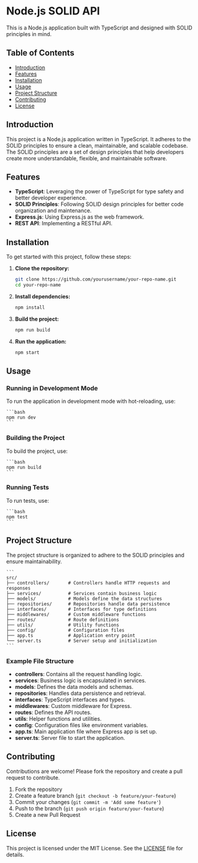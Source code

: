 # Node.js SOLID API

This is a Node.js application built with TypeScript and designed with SOLID principles in mind.

## Table of Contents

- [Introduction](#introduction)
- [Features](#features)
- [Installation](#installation)
- [Usage](#usage)
- [Project Structure](#project-structure)
- [Contributing](#contributing)
- [License](#license)

## Introduction

This project is a Node.js application written in TypeScript. It adheres to the SOLID principles to ensure a clean, maintainable, and scalable codebase. The SOLID principles are a set of design principles that help developers create more understandable, flexible, and maintainable software.

## Features

- **TypeScript**: Leveraging the power of TypeScript for type safety and better developer experience.
- **SOLID Principles**: Following SOLID design principles for better code organization and maintenance.
- **Express.js**: Using Express.js as the web framework.
- **REST API**: Implementing a RESTful API.

## Installation

To get started with this project, follow these steps:

1. **Clone the repository:**

    ```bash
    git clone https://github.com/yourusername/your-repo-name.git
    cd your-repo-name
    ```

2. **Install dependencies:**

    ```bash
    npm install
    ```

3. **Build the project:**

    ```bash
    npm run build
    ```

4. **Run the application:**

    ```bash
    npm start
    ```

## Usage

### Running in Development Mode

To run the application in development mode with hot-reloading, use:

    ```bash
    npm run dev
    ```

### Building the Project

To build the project, use:

    ```bash
    npm run build
    ```

### Running Tests

To run tests, use:

    ```bash
    npm test
    ```

## Project Structure

The project structure is organized to adhere to the SOLID principles and ensure maintainability.

    ```
    src/
    ├── controllers/       # Controllers handle HTTP requests and responses
    ├── services/          # Services contain business logic
    ├── models/            # Models define the data structures
    ├── repositories/      # Repositories handle data persistence
    ├── interfaces/        # Interfaces for type definitions
    ├── middlewares/       # Custom middleware functions
    ├── routes/            # Route definitions
    ├── utils/             # Utility functions
    ├── config/            # Configuration files
    ├── app.ts             # Application entry point
    └── server.ts          # Server setup and initialization
    ```

### Example File Structure

- **controllers**: Contains all the request handling logic.
- **services**: Business logic is encapsulated in services.
- **models**: Defines the data models and schemas.
- **repositories**: Handles data persistence and retrieval.
- **interfaces**: TypeScript interfaces and types.
- **middlewares**: Custom middleware for Express.
- **routes**: Defines the API routes.
- **utils**: Helper functions and utilities.
- **config**: Configuration files like environment variables.
- **app.ts**: Main application file where Express app is set up.
- **server.ts**: Server file to start the application.

## Contributing

Contributions are welcome! Please fork the repository and create a pull request to contribute.

1. Fork the repository
2. Create a feature branch (`git checkout -b feature/your-feature`)
3. Commit your changes (`git commit -m 'Add some feature'`)
4. Push to the branch (`git push origin feature/your-feature`)
5. Create a new Pull Request

## License

This project is licensed under the MIT License. See the [LICENSE](LICENSE) file for details.

